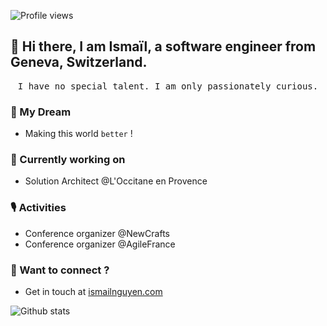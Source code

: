 ![Profile views](https://komarev.com/ghpvc/?username=ismailnguyen)

## 👋 Hi there, I am Ismaïl, a software engineer from Geneva, Switzerland.

<p align="center">
  <samp>
 I have no special talent. I am only passionately curious. 
  </samp>
</p>

### 🚀 My Dream
* Making this world `better` !

### 🔭 Currently working on
* Solution Architect @L'Occitane en Provence

### 🎙️ Activities
* Conference organizer @NewCrafts
* Conference organizer @AgileFrance

### 💬 Want to connect ?
* Get in touch at [ismailnguyen.com](https://www.ismailnguyen.com)




![Github stats](https://github-readme-stats.vercel.app/api?username=ismailnguyen&show_icons=true&theme=radical&private=true&hide_title=true&include_all_commits=true)
